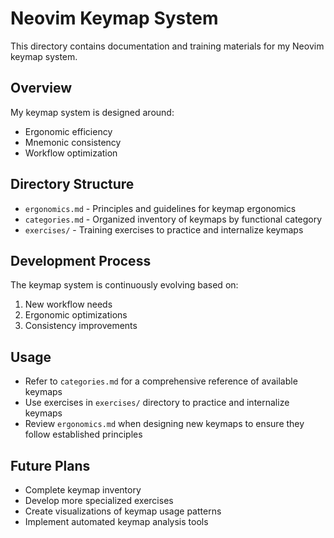 # Neovim Keymap System

This directory contains documentation and training materials for my Neovim keymap system.

## Overview

My keymap system is designed around:
- Ergonomic efficiency
- Mnemonic consistency
- Workflow optimization

## Directory Structure

- `ergonomics.md` - Principles and guidelines for keymap ergonomics
- `categories.md` - Organized inventory of keymaps by functional category
- `exercises/` - Training exercises to practice and internalize keymaps

## Development Process

The keymap system is continuously evolving based on:
1. New workflow needs
2. Ergonomic optimizations
3. Consistency improvements

## Usage

- Refer to `categories.md` for a comprehensive reference of available keymaps
- Use exercises in `exercises/` directory to practice and internalize keymaps
- Review `ergonomics.md` when designing new keymaps to ensure they follow established principles

## Future Plans

- Complete keymap inventory
- Develop more specialized exercises
- Create visualizations of keymap usage patterns
- Implement automated keymap analysis tools